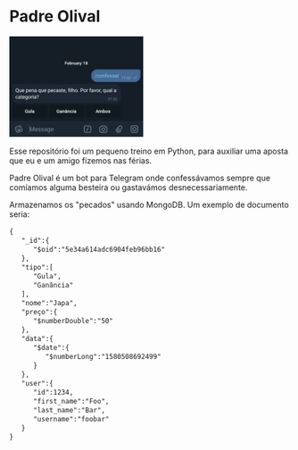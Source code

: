 # Padre Olival

<img src="./screenshots/1.png"  width="240" alt="Demonstração do bot" />

Esse repositório foi um pequeno treino em Python, para auxiliar uma aposta que eu e um amigo fizemos nas férias.

Padre Olival é um bot para Telegram onde confessávamos sempre que comíamos alguma besteira ou gastavámos desnecessariamente.

Armazenamos os "pecados" usando MongoDB. Um exemplo de documento seria:

```
{
   "_id":{
      "$oid":"5e34a614adc6904feb96bb16"
   },
   "tipo":[
      "Gula",
      "Ganância"
   ],
   "nome":"Japa",
   "preço":{
      "$numberDouble":"50"
   },
   "data":{
      "$date":{
         "$numberLong":"1580508692499"
      }
   },
   "user":{
      "id":1234,
      "first_name":"Foo",
      "last_name":"Bar",
      "username":"foobar"
   }
}
```
